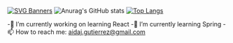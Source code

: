 [![SVG Banners](https://svg-banners.vercel.app/api?type=origin&text1=Hi%20there%20👋🏻&text2=💖%20I'm%20Aida&width=800&height=400)](https://github.com/Akshay090/svg-banners)
![Anurag's GitHub stats](https://github-readme-stats.vercel.app/api?username=AidaJ-Gutierrez&show_icons=true&theme=radical)
[![Top Langs](https://github-readme-stats.vercel.app/api/top-langs/?username=AidaJ-Gutierrez&show_icons=true&theme=radical)](https://github.com/AidaJ-Gutierrez/github-readme-stats)

-🔭 I’m currently working on learning React
-🌱 I’m currently learning Spring
-📫 How to reach me: aidaj.gutierrez@gmail.com


<!--
**AidaJ-Gutierrez/AidaJ-Gutierrez** is a ✨ _special_ ✨ repository because its `README.md` (this file) appears on your GitHub profile.

Here are some ideas to get you started:

- 🔭 I’m currently working on ...
- 🌱 I’m currently learning ...
- 👯 I’m looking to collaborate on ...
- 🤔 I’m looking for help with ...
- 💬 Ask me about ...
- 📫 How to reach me: ...
- 😄 Pronouns: ...
- ⚡ Fun fact: ...
-->
